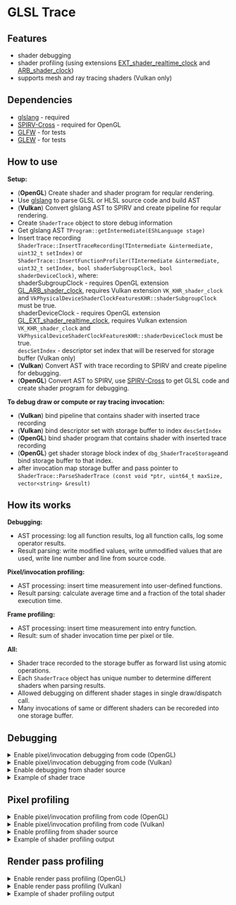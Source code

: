 # GLSL Trace

## Features
 * shader debugging
 * shader profiling (using extensions [EXT_shader_realtime_clock](https://github.com/KhronosGroup/GLSL/blob/master/extensions/ext/EXT_shader_realtime_clock.txt) and [ARB_shader_clock](https://www.khronos.org/registry/OpenGL/extensions/ARB/ARB_shader_clock.txt))
 * supports mesh and ray tracing shaders (Vulkan only)


## Dependencies
 * [glslang](https://github.com/KhronosGroup/glslang) - required
 * [SPIRV-Cross](https://github.com/KhronosGroup/SPIRV-Cross) - required for OpenGL
 * [GLFW](https://www.glfw.org/) - for tests
 * [GLEW](http://glew.sourceforge.net/) - for tests


## How to use
**Setup:**</br> 
 * (__OpenGL__) Create shader and shader program for reqular rendering.
 * Use [glslang](https://github.com/KhronosGroup/glslang) to parse GLSL or HLSL source code and build AST
 * (__Vulkan__) Convert glslang AST to SPIRV and create pipeline for reqular rendering.
 * Create `ShaderTrace` object to store debug information
 * Get glslang AST `TProgram::getIntermediate(EShLanguage stage)`
 * Insert trace recording `ShaderTrace::InsertTraceRecording(TIntermediate &intermediate, uint32_t setIndex)` or `ShaderTrace::InsertFunctionProfiler(TIntermediate &intermediate, uint32_t setIndex, bool shaderSubgroupClock, bool shaderDeviceClock)`, where:</br>
   shaderSubgroupClock - requires OpenGL extension [GL_ARB_shader_clock](https://www.khronos.org/registry/OpenGL/extensions/ARB/ARB_shader_clock.txt), requires Vulkan extension `VK_KHR_shader_clock` and `VkPhysicalDeviceShaderClockFeaturesKHR::shaderSubgroupClock` must be true.</br>
   shaderDeviceClock - requires OpenGL extension [GL_EXT_shader_realtime_clock](https://github.com/KhronosGroup/GLSL/blob/master/extensions/ext/GL_EXT_shader_realtime_clock.txt), requires Vulkan extension `VK_KHR_shader_clock` and `VkPhysicalDeviceShaderClockFeaturesKHR::shaderDeviceClock` must be true.</br>
   `descSetIndex` - descriptor set index that will be reserved for storage buffer (Vulkan only)</br>
 * (__Vulkan__) Convert AST with trace recording to SPIRV and create pipeline for debugging.
 * (__OpenGL__) Convert AST to SPIRV, use [SPIRV-Cross](https://github.com/KhronosGroup/SPIRV-Cross) to get GLSL code and create shader program for debugging.


**To debug draw or compute or ray tracing invocation:**</br> 
 
 * (__Vulkan__) bind pipeline that contains shader with inserted trace recording
 * (__Vulkan__) bind descriptor set with storage buffer to index `descSetIndex`
 * (__OpenGL__) bind shader program that contains shader with inserted trace recording
 * (__OpenGL__) get shader storage block index of `dbg_ShaderTraceStorage`and bind storage buffer to that index.
 * after invocation map storage buffer and pass pointer to `ShaderTrace::ParseShaderTrace (const void *ptr, uint64_t maxSize, vector<string> &result)`
 
 
## How its works
 **Debugging:**
 * AST processing: log all function results, log all function calls, log some operator results.
 * Result parsing: write modified values, write unmodified values that are used, write line number and line from source code.
 
 **Pixel/invocation profiling:**
 * AST processing: insert time measurement into user-defined functions.
 * Result parsing: calculate average time and a fraction of the total shader execution time.
 
 **Frame profiling:**
 * AST processing: insert time measurement into entry function.
 * Result: sum of shader invocation time per pixel or tile.
 
 **All:**
 * Shader trace recorded to the storage buffer as forward list using atomic operations.
 * Each `ShaderTrace` object has unique number to determine different shaders when parsing results.
 * Allowed debugging on different shader stages in single draw/dispatch call.
 * Many invocations of same or different shaders can be recoreded into one storage buffer.


## Debugging

<details>
<summary>Enable pixel/invocation debugging from code (OpenGL)</summary>
   
```cpp
// use glslang to compile shader from source
// for full source code see 'CreateShader()' in 'tests/OpenGL/ShaderCompiler.cpp'
glslang::TProgram  program;
...

// after program compilation get AST
TIntermediate*  intermediate = program.getIntermediate( ... );

// insert trace recording into glslang AST
ShaderTrace  shaderTrace;
shaderTrace.InsertTraceRecording( *intermediate, /*unused*/0 );

// Parts of shader source code will be inserted into shader trace results
shaderTrace.SetSource( ... );

// add included source files if used '#include' directive
shaderTrace.IncludeSource( ... );

// convert AST to SPIRV binary
glslang::GlslangToSpv( *intermediate, spirvData, ... );

// use SPIRV-Cross to convert SPIRV binary into GLSL code
spirv_cross::CompilerGLSL  compiler {spirvData.data(), spirvData.size()};
string  shaderSrc = compiler.compile();

// create shaders and program
...

// create buffer for shader output
uint32_t bufferSize = 4u << 20;
glGenBuffers( 1, &dbgBuffer );
glBindBuffer( GL_SHADER_STORAGE_BUFFER, dbgBuffer );
glBufferStorage( GL_SHADER_STORAGE_BUFFER, bufferSize, nullptr, GL_MAP_READ_BIT | GL_DYNAMIC_STORAGE_BIT );

// bind buffer to shader
GLuint	sb_index = glGetProgramResourceIndex( program, GL_SHADER_STORAGE_BLOCK, "dbg_ShaderTraceStorage" );
glShaderStorageBlockBinding( program, sb_index, /*binding*/0 );
glBindBufferBase( GL_SHADER_STORAGE_BUFFER, /*binding*/0, dbgBuffer );
		
// clear buffer
uint32_t  zero = 0;
glClearBufferData( GL_SHADER_STORAGE_BUFFER, GL_R32UI, GL_RED_INTEGER, GL_UNSIGNED_INT, &zero );

// set pixel which you need to debug (2 components)
// record if {pixel_x, pixel_y} == floor(gl_FragCoord.xy)
uint32_t  data[] = { pixel_x, pixel_y };
glBufferSubData( GL_SHADER_STORAGE_BUFFER, 0, sizeof(data), data );

// draw
...

// ... or which compute invocation or ray tracing launch (3 components)
// record if {thread_x, thread_y, thread_z} == gl_GlobalInvocationID
// record if {thread_x, thread_y, thread_z} == gl_LaunchID
uint32_t  data[] = { thread_x, thread_y, thread_z };
glBufferSubData( GL_SHADER_STORAGE_BUFFER, 0, sizeof(data), data );

// dispatch or trace
...

// read buffer data
void* ptr = glMapBuffer( GL_SHADER_STORAGE_BUFFER, GL_READ_ONLY );

// get shader trace as a string
vector<string>  result;
shaderTrace.ParseShaderTrace( ptr, bufferSize, result );
```
</details>
<details>
<summary>Enable pixel/invocation debugging from code (Vulkan)</summary>
   
```cpp
// use glslang to compile shader from source
// for full source code see 'Device::_Compile()' in 'tests/Vulkan/Device.cpp' 
glslang::TProgram  program;
...

// after program compilation get AST
TIntermediate*  intermediate = program.getIntermediate( ... );

// insert trace recording into glslang AST
// descSetIndex - any free descriptor set index
ShaderTrace  shaderTrace;
shaderTrace.InsertTraceRecording( *intermediate, descSetIndex );

// Parts of shader source code will be inserted into shader trace results
shaderTrace.SetSource( ... );

// add included source files if used '#include' directive
shaderTrace.IncludeSource( ... );

// convert AST to SPIRV binary
glslang::GlslangToSpv( *intermediate, spirvData, ... );
	
// create pipeline
...

// create buffer for shader output
VkBufferCreateInfo	info = {};
info.sType  = VK_STRUCTURE_TYPE_BUFFER_CREATE_INFO;
info.size   = 4u << 20;
info.usage  = VK_BUFFER_USAGE_TRANSFER_SRC_BIT | VK_BUFFER_USAGE_TRANSFER_DST_BIT | VK_BUFFER_USAGE_STORAGE_BUFFER_BIT;
vkCreateBuffer( device, &info, nullptr, &debugOutputBuffer );

info.usage  = VK_BUFFER_USAGE_TRANSFER_DST_BIT;
vkCreateBuffer( device, &info, nullptr, &stagingBuffer );

// bind descriptor set with 'debugOutputBuffer'
vkCmdBindDescriptorSets( cmdBuffer, VK_PIPELINE_BIND_POINT_GRAPHICS, ppln_layout, descSetIndex, 1, &dbg_desc_set, 0, nullptr );
	
// set pixel which you need to debug (2 components)
// record if {pixel_x, pixel_y} == floor(gl_FragCoord.xy)
uint32_t  data[] = { pixel_x, pixel_y };
vkCmdUpdateBuffer( cmdBuffer, debugOutputBuffer, 0, sizeof(data), data );
vkCmdFillBuffer( cmdBuffer, debugOutputBuffer, sizeof(data), VK_WHOLE_SIZE, 0 );

// draw
...

// ... or which compute invocation or ray tracing launch (3 components)
// record if {thread_x, thread_y, thread_z} == gl_GlobalInvocationID
// record if {thread_x, thread_y, thread_z} == gl_LaunchID
uint32_t  data[] = { thread_x, thread_y, thread_z };
vkCmdUpdateBuffer( cmdBuffer, debugOutputBuffer, 0, sizeof(data), data );
vkCmdFillBuffer( cmdBuffer, debugOutputBuffer, sizeof(data), VK_WHOLE_SIZE, 0 );

// dispatch or trace
...

// copy buffer data to staging buffer and map
...
void* ptr;
vkMapMemory( device, stagingBuffer, 0, info.size, 0, &ptr );

// get shader trace as a string
vector<string>  result;
shaderTrace.ParseShaderTrace( ptr, info.size, result );
```
</details>

<details>
<summary>Enable debugging from shader source</summary>

```cpp
// empty function will be replaced during shader compilation
void dbg_EnableTraceRecording (bool b) {}

void main ()
{
    bool condition = ...
        
    // if 'condition' is true then trace recording will start here
    dbg_EnableTraceRecording( condition );
    ...
}
```

Pause trace recording
```cpp
// empty functions will be replaced during shader compilation
void dbg_EnableTraceRecording (bool b) {}
void dbg_PauseTraceRecording (bool b) {}

void main ()
{
    bool condition = ...
    
    // if 'condition' is true then trace recording will start here
    dbg_EnableTraceRecording( condition );
    ...
	
	// pause
	dbg_PauseTraceRecording( true );
	
	// trace will not be recorded
	...
	
	// resume
	dbg_PauseTraceRecording( false );
	...
}
```
</details>

<details>
<summary>Example of shader trace</summary>

```cpp
//> gl_GlobalInvocationID: uint3 {8, 8, 0}
//> gl_LocalInvocationID: uint3 {0, 0, 0}
//> gl_WorkGroupID: uint3 {1, 1, 0}
no source

//> index: uint {136}
//  gl_GlobalInvocationID: uint3 {8, 8, 0}
11. index = gl_GlobalInvocationID.x + gl_GlobalInvocationID.y * gl_NumWorkGroups.x * gl_WorkGroupSize.x;

//> size: uint {256}
12. size = gl_NumWorkGroups.x * gl_NumWorkGroups.y * gl_WorkGroupSize.x * gl_WorkGroupSize.y;

//> value: float {0.506611}
//  index: uint {136}
//  size: uint {256}
13. value = sin( float(index) / size );

//> imageStore(): void
//  gl_GlobalInvocationID: uint3 {8, 8, 0}
//  value: float {0.506611}
14.     imageStore( un_OutImage, ivec2(gl_GlobalInvocationID.xy), vec4(value) );
```
The `//>` symbol marks the modified variable or function result.
</details>


## Pixel profiling

<details>
<summary>Enable pixel/invocation profiling from code (OpenGL)</summary>
   
```cpp
// use glslang to compile shader from source
// for full source code see 'CreateShader()' in 'tests/OpenGL/ShaderCompiler.cpp'
glslang::TProgram  program;
...

// after program compilation get AST
TIntermediate*  intermediate = program.getIntermediate( ... );

// insert profiling code into glslang AST
ShaderTrace  shaderTrace;
shaderTrace.InsertFunctionProfiler( *intermediate, /*unused*/0, true, true ); // TODO: check extensions

// convert AST to SPIRV binary
glslang::GlslangToSpv( *intermediate, spirvData, ... );

// use SPIRV-Cross to convert SPIRV binary into GLSL code
spirv_cross::CompilerGLSL  compiler {spirvData.data(), spirvData.size()};
string  shaderSrc = compiler.compile();

// create shaders and program
...

// create buffer for shader output
uint32_t bufferSize = 4u << 20;
glGenBuffers( 1, &dbgBuffer );
glBindBuffer( GL_SHADER_STORAGE_BUFFER, dbgBuffer );
glBufferStorage( GL_SHADER_STORAGE_BUFFER, bufferSize, nullptr, GL_MAP_READ_BIT | GL_DYNAMIC_STORAGE_BIT );

// bind buffer to shader
GLuint	sb_index = glGetProgramResourceIndex( program, GL_SHADER_STORAGE_BLOCK, "dbg_ShaderTraceStorage" );
glShaderStorageBlockBinding( program, sb_index, /*binding*/0 );
glBindBufferBase( GL_SHADER_STORAGE_BUFFER, /*binding*/0, dbgBuffer );

// clear buffer
uint32_t  zero = 0;
glClearBufferData( GL_SHADER_STORAGE_BUFFER, GL_R32UI, GL_RED_INTEGER, GL_UNSIGNED_INT, &zero );

// set pixel which you need to profile (2 components)
// record if {pixel_x, pixel_y} == floor(gl_FragCoord.xy)
uint32_t  data[] = { pixel_x, pixel_y };
glBufferSubData( GL_SHADER_STORAGE_BUFFER, 0, sizeof(data), data );

// draw
...

// ... or which compute invocation or ray tracing launch (3 components)
// record if {thread_x, thread_y, thread_z} == gl_GlobalInvocationID
// record if {thread_x, thread_y, thread_z} == gl_LaunchID
uint32_t  data[] = { thread_x, thread_y, thread_z };
glBufferSubData( GL_SHADER_STORAGE_BUFFER, 0, sizeof(data), data );

// dispatch or trace
...

// read buffer data
void* ptr = glMapBuffer( GL_SHADER_STORAGE_BUFFER, GL_READ_ONLY );

// get profiling info as a string
vector<string>  result;
shaderTrace.ParseShaderTrace( ptr, bufferSize, result );
```
</details>
<details>
<summary>Enable pixel/invocation profiling from code (Vulkan)</summary>
   
```cpp
// get shader clock extension features
VkPhysicalDeviceShaderClockFeaturesKHR	shaderClockFeat;
...

// use glslang to compile shader from source
// for full source code see 'Device::_Compile()' in 'tests/Vulkan/Device.cpp'  
glslang::TProgram  program;
...

// after program compilation get AST
TIntermediate*  intermediate = program.getIntermediate( ... );
	
// insert profiling code into glslang AST
// descSetIndex - any free descriptor set index
ShaderTrace  shaderTrace;
shaderTrace.InsertFunctionProfiler( *intermediate, descSetIndex, shaderClockFeat.shaderSubgroupClock, shaderClockFeat.shaderDeviceClock );

// convert AST to SPIRV binary
glslang::GlslangToSpv( *intermediate, spirvData, ... );
	
// create pipeline
...

// create buffer for shader output
VkBufferCreateInfo	info = {};
info.sType  = VK_STRUCTURE_TYPE_BUFFER_CREATE_INFO;
info.size   = 4u << 20;
info.usage  = VK_BUFFER_USAGE_TRANSFER_SRC_BIT | VK_BUFFER_USAGE_TRANSFER_DST_BIT | VK_BUFFER_USAGE_STORAGE_BUFFER_BIT;
vkCreateBuffer( device, &info, nullptr, &debugOutputBuffer );

info.usage  = VK_BUFFER_USAGE_TRANSFER_DST_BIT;
vkCreateBuffer( device, &info, nullptr, &stagingBuffer );

// bind descriptor set with 'debugOutputBuffer'
vkCmdBindDescriptorSets( cmdBuffer, VK_PIPELINE_BIND_POINT_GRAPHICS, ppln_layout, descSetIndex, 1, &dbg_desc_set, 0, nullptr );

// set pixel which you need to debug (2 components)
// record if {pixel_x, pixel_y} == floor(gl_FragCoord.xy)
uint32_t  data[] = { pixel_x, pixel_y };
vkCmdUpdateBuffer( cmdBuffer, debugOutputBuffer, 0, sizeof(data), data );
vkCmdFillBuffer( cmdBuffer, debugOutputBuffer, sizeof(data), VK_WHOLE_SIZE, 0 );

// draw
...

// ... or which compute invocation or ray tracing launch (3 components)
// record if {thread_x, thread_y, thread_z} == gl_GlobalInvocationID
// record if {thread_x, thread_y, thread_z} == gl_LaunchID
uint32_t  data[] = { thread_x, thread_y, thread_z };
vkCmdUpdateBuffer( cmdBuffer, debugOutputBuffer, 0, sizeof(data), data );
vkCmdFillBuffer( cmdBuffer, debugOutputBuffer, sizeof(data), VK_WHOLE_SIZE, 0 );

// dispatch or trace
...

// copy buffer data to staging buffer and map
...
void* ptr;
vkMapMemory( device, stagingBuffer, 0, info.size, 0, &ptr );

// get profiling info as a string
vector<string>  result;
shaderTrace.ParseShaderTrace( ptr, info.size, result );
```
</details>

<details>
<summary>Enable profiling from shader source</summary>
   
```cpp
// empty function will be replaced during shader compilation
void dbg_EnableProfiling (bool b) {}
    
void main ()
{
    bool condition = ...
        
    // if condition is true then profiling will start here
    dbg_EnableProfiling( condition );
    ...
}
```
</details>

<details>
<summary>Example of shader profiling output</summary>

```cpp
//> gl_GlobalInvocationID: uint3 {512, 512, 0}
//> gl_LocalInvocationID: uint3 {0, 0, 0}
//> gl_WorkGroupID: uint3 {64, 64, 0}
no source

// subgroup total: 100.00%,  avr: 100.00%,  (95108.00)
// device   total: 100.00%,  avr: 100.00%,  (2452.00)
// invocations:    1
106. void main ()

// subgroup total: 89.57%,  avr: 89.57%,  (85192.00)
// device   total: 89.56%,  avr: 89.56%,  (2196.00)
// invocations:    1
29. float FBM (in float3 coord)

// subgroup total: 84.67%,  avr: 12.10%,  (11504.57)
// device   total: 84.18%,  avr: 12.03%,  (294.86)
// invocations:    7
56. float GradientNoise (const float3 pos)

// subgroup total: 45.15%,  avr: 0.81%,  (766.86)
// device   total: 44.54%,  avr: 0.80%,  (19.50)
// invocations:    56
72. float3 DHash33 (const float3 p)
```
</details>


## Render pass profiling

<details>
<summary>Enable render pass profiling (OpenGL)</summary>
   
```cpp
// use glslang to compile shader from source
// for full source code see 'CreateShader()' in 'tests/OpenGL/ShaderCompiler.cpp'
glslang::TProgram  program;
...

// after program compilation get AST
TIntermediate*  intermediate = program.getIntermediate( ... );

// insert profiling code into glslang AST
ShaderTrace  shaderTrace;
shaderTrace.InsertFunctionProfiler( *intermediate, /*unused*/0, true, true ); // TODO: check extensions

// convert AST to SPIRV binary
glslang::GlslangToSpv( *intermediate, spirvData, ... );

// use SPIRV-Cross to convert SPIRV binary into GLSL code
spirv_cross::CompilerGLSL  compiler {spirvData.data(), spirvData.size()};
string  shaderSrc = compiler.compile();

// create shaders and program
...

// create buffer for shader output
// image_width, image_height - size of render target
uint32_t bufferSize = 16 + (image_width * image_height * 8);
glGenBuffers( 1, &dbgBuffer );
glBindBuffer( GL_SHADER_STORAGE_BUFFER, dbgBuffer );
glBufferStorage( GL_SHADER_STORAGE_BUFFER, bufferSize, nullptr, GL_MAP_READ_BIT | GL_DYNAMIC_STORAGE_BIT );

// bind buffer to shader
GLuint	sb_index = glGetProgramResourceIndex( program, GL_SHADER_STORAGE_BLOCK, "dbg_ShaderTraceStorage" );
glShaderStorageBlockBinding( program, sb_index, /*binding*/0 );
glBindBufferBase( GL_SHADER_STORAGE_BUFFER, /*binding*/0, dbgBuffer );

// clear buffer
uint32_t  zero = 0;
glClearBufferData( GL_SHADER_STORAGE_BUFFER, GL_R32UI, GL_RED_INTEGER, GL_UNSIGNED_INT, &zero );

// set 'scale' and 'dimension'
uint32_t  data[] = { std::bit_cast<uint32_t>(1.0f), std::bit_cast<uint32_t>(1.0f), image_width, image_height };
glBufferSubData( GL_SHADER_STORAGE_BUFFER, 0, sizeof(data), data );

// set of draw or dispatch or trace
...

// read buffer data
uint64_t* bufferData = static_cast<uint64_t*>( glMapBuffer( GL_SHADER_STORAGE_BUFFER, GL_READ_ONLY )) + 2;

for (uint32_t y = 0; y < image_height; ++y)
for (uint32_t x = 0; x < image_width; ++x)
{
	uint64_t  pixel_time = bufferData[x + y * image_width];
	
	// process results
	...
}
```
</details>
<details>
<summary>Enable render pass profiling (Vulkan)</summary>
   
```cpp
// check shader clock extension
VkPhysicalDeviceShaderClockFeaturesKHR	shaderClockFeat;
...
if ( !shaderClockFeat.shaderDeviceClock )
	return; // not supported

// use glslang to compile shader from source
// for full source code see 'Device::_Compile()' in 'tests/Vulkan/Device.cpp'  
glslang::TProgram  program;
...

// after program compilation get AST
TIntermediate*  intermediate = program.getIntermediate( ... );
	
// insert profiling code into glslang AST
// descSetIndex - any free descriptor set index
ShaderTrace  shaderTrace;
shaderTrace.InsertShaderClockMap( *intermediate, descSetIndex );

// convert AST to SPIRV binary
glslang::GlslangToSpv( *intermediate, spirvData, ... );
	
// create pipeline
...

// create buffer for shader output
// image_width, image_height - size of render target
VkBufferCreateInfo	info = {};
info.sType  = VK_STRUCTURE_TYPE_BUFFER_CREATE_INFO;
info.size   = 16 + (image_width * image_height * 8);
info.usage  = VK_BUFFER_USAGE_TRANSFER_SRC_BIT | VK_BUFFER_USAGE_TRANSFER_DST_BIT | VK_BUFFER_USAGE_STORAGE_BUFFER_BIT;
vkCreateBuffer( device, &info, nullptr, &debugOutputBuffer );

info.usage  = VK_BUFFER_USAGE_TRANSFER_DST_BIT;
vkCreateBuffer( device, &info, nullptr, &stagingBuffer );

// bind descriptor set with 'debugOutputBuffer'
vkCmdBindDescriptorSets( cmdBuffer, VK_PIPELINE_BIND_POINT_GRAPHICS, ppln_layout, descSetIndex, 1, &dbg_desc_set, 0, nullptr );

// set 'scale' and 'dimension'
uint32_t  data[] = { std::bit_cast<uint32_t>(1.0f), std::bit_cast<uint32_t>(1.0f), image_width, image_height };
vkCmdUpdateBuffer( cmdBuffer, debugOutputBuffer, 0, sizeof(data), data );
vkCmdFillBuffer( cmdBuffer, debugOutputBuffer, sizeof(data), VK_WHOLE_SIZE, 0 );

// set of draw or dispatch or trace
...

// copy buffer data to staging buffer and map
...
void* ptr;
vkMapMemory( device, stagingBuffer, 0, info.size, 0, &ptr );
uint64_t* bufferData = static_cast<uint64_t*>( ptr ) + 2;

for (uint32_t y = 0; y < image_height; ++y)
for (uint32_t x = 0; x < image_width; ++x)
{
	uint64_t  pixel_time = bufferData[x + y * image_width];
	
	// process results
	...
}
```
</details>

<details>
<summary>Example of shader profiling output</summary>
	
![image](ShaderClockMap.jpg)

</details>
